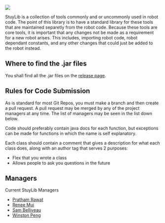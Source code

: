 ![](https://github.com/StuyPulse/StuyLib/raw/master/Pictures/StuyLib%20Banner.png)

StuyLib is a collection of tools commonly and or uncommonly used in robot code.
The point of this library is to have a standard library for these tools that are
maintained separetly from the robot code. Because these tools are core tools, it
is important that any changes not be made as a requirement for a new robot arises.
This includes, importing robot code, robot dependant constants, and any other 
changes that could just be added to the robot instead.


## Where to find the .jar files

You shall find all the .jar files on the [release page](https://github.com/StuyPulse/StuyLib/releases).

## Rules for Code Submission

As is standard for most Git Repos, you must make a branch and then create a pull request. 
A pull request may be merged by any of the project managers at any time. The list of managers
may be seen in the list down below.

Code should preferably contain java docs for each function, but exceptions can be made for
functions in which the name is self explanatory. 

Each class should contain a comment that gives a description for what each class does,
along with an author tag that serves 2 purposes:

 - Flex that you wrote a class
 - Allows people to ask you questions in the future


## Managers

Current StuyLib Managers

 - [Pratham Rawat](https://github.com/PrathamRawat)
 - [Renee Mui](https://github.com/rmui10)
 - [Sam Belliveau](https://github.com/Sam-Belliveau)
 - [Winston Peng](https://github.com/CreativePenguin)

